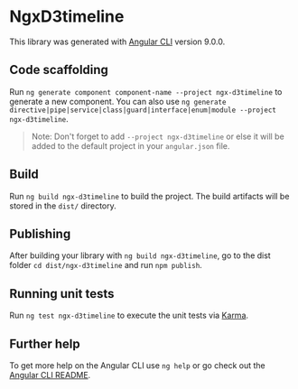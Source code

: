 # NgxD3timeline

This library was generated with [Angular CLI](https://github.com/angular/angular-cli) version 9.0.0.

## Code scaffolding

Run `ng generate component component-name --project ngx-d3timeline` to generate a new component. You can also use `ng generate directive|pipe|service|class|guard|interface|enum|module --project ngx-d3timeline`.
> Note: Don't forget to add `--project ngx-d3timeline` or else it will be added to the default project in your `angular.json` file. 

## Build

Run `ng build ngx-d3timeline` to build the project. The build artifacts will be stored in the `dist/` directory.

## Publishing

After building your library with `ng build ngx-d3timeline`, go to the dist folder `cd dist/ngx-d3timeline` and run `npm publish`.

## Running unit tests

Run `ng test ngx-d3timeline` to execute the unit tests via [Karma](https://karma-runner.github.io).

## Further help

To get more help on the Angular CLI use `ng help` or go check out the [Angular CLI README](https://github.com/angular/angular-cli/blob/master/README.md).
